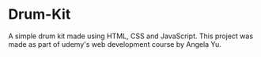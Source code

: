 # Drum-Kit
A simple drum kit made using HTML, CSS and JavaScript.
This project was made as part of udemy's web development course by Angela Yu.
